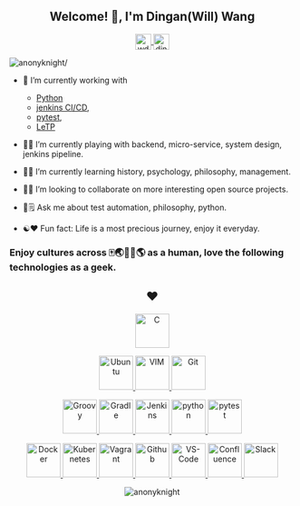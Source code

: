 <h2 align="center">Welcome! 👋, I'm Dingan(Will) Wang </h2>

<p align="center">
<a href=https://twitter.com/wda007 target="_blank">
    <img align="center" src=https://cdn.jsdelivr.net/npm/simple-icons@3.0.1/icons/twitter.svg alt="wda007" height="28" width="28" />
    </a>
<a href=https://linkedin.com/in/dingan-will-wang target="_blank"><img align="center" src=https://cdn.jsdelivr.net/npm/simple-icons@3.0.1/icons/linkedin.svg alt="dingan-will-wang" height="28" width="28" /></a>
</p>

<p align="left"> <img src=https://komarev.com/ghpvc/?username=anonyknight alt=anonyknight/> </p>

- 🔭 I’m currently working with  
  - [Python](https://www.python.org/)
  - [jenkins CI/CD](https://www.jenkins.io/doc/book/pipeline/),
  - [pytest](https://docs.pytest.org/en/stable/), 
  - [LeTP](https://github.com/legatoproject/LeTP)

- 🎵️🎶️ I’m currently playing with backend, micro-service, system design, jenkins pipeline.

- 🌱🌳️ I’m currently learning history, psychology, philosophy, management.
  
- 🍻️🥂️ I’m looking to collaborate on more interesting open source projects.

- 💬🗒️ Ask me about test automation, philosophy, python.

- ☯️❤️ Fun fact: Life is a most precious journey, enjoy it everyday.

<h3>Enjoy cultures across 🀄️🌏️🍁️🗽️🌎️ as a human, love the following technologies as a geek.<h3>
<h2 align="center">❤️</h2>
<p align="center">
<a href=https://www.cprogramming.com><img src=https://devicon.dev/devicon.git/icons/c/c-plain.svg 
alt=C width="60" height="60"/></a>
</p>

<p align="center">
<a href=https://ubuntu.com>
    <img src=https://devicon.dev/devicon.git/icons/ubuntu/ubuntu-plain-wordmark.svg 
    alt=Ubuntu width="60" height="60"/>
    </a>
<a href=https://www.vim.org>
    <img src=https://devicon.dev/devicon.git/icons/vim/vim-plain.svg 
    alt=VIM width="60" height="60"/>
    </a>
<a href=https://git-scm.com/doc>
    <img src=https://devicon.dev/devicon.git/icons/git/git-original.svg alt=Git width="60" height="60"/>
    </a>
</p>

<p align="center">
<a href=https://groovy-lang.org/documentation.html>
    <img src=https://devicon.dev/devicon.git/icons/groovy/groovy-original.svg alt=Groovy width="60" height="60"/>
    </a>
<a href=https://docs.gradle.org/current/userguide/userguide.html>
    <img src=https://devicon.dev/devicon.git/icons/gradle/gradle-plain.svg alt=Gradle width="60" height="60"/>
    </a>
<a href=https://www.jenkins.io/doc>
    <img src=https://devicon.dev/devicon.git/icons/jenkins/jenkins-original.svg alt=Jenkins width="60" height="60"/>
    </a>
<a href=https://www.python.org/doc>
    <img src=https://devicon.dev/devicon.git/icons/python/python-original.svg alt=python width="60" height="60"/>
    </a>
<a href=https://docs.pytest.org/en/stable/contents.html>
    <img src=https://docs.pytest.org/en/stable/_static/pytest1.png alt=pytest width="60" height="60"/>
    </a>
</p>

<p align="center">
<a href=https://docs.docker.com>
    <img src=https://devicon.dev/devicon.git/icons/docker/docker-original.svg alt=Docker width="60" height="60"/>
    </a>
<a href=https://kubernetes.io/docs/home>
    <img src=https://kubernetes.io/images/favicon.png alt=Kubernetes width="60" height="60"/>
    </a>
<a href=https://www.vagrantup.com/docs>
    <img src=https://devicon.dev/devicon.git/icons/vagrant/vagrant-original.svg alt=Vagrant width="60" height="60"/>
    </a>
<a href=https://docs.github.com/en>
    <img src=https://devicon.dev/devicon.git/icons/github/github-original.svg alt=Github width="60" height="60"/>
    </a>
<a href=https://code.visualstudio.com/docs>
    <img src=https://upload.wikimedia.org/wikipedia/commons/thumb/9/9a/Visual_Studio_Code_1.35_icon.svg/1200px-Visual_Studio_Code_1.35_icon.svg.png alt=VS-Code width="60" height="60"/>
    </a>
<a href=https://support.atlassian.com>
    <img src=https://devicon.dev/devicon.git/icons/confluence/confluence-original-wordmark.svg alt=Confluence width="60" height="60"/>
    </a>
<a href=https://api.slack.com>
    <img src=https://devicon.dev/devicon.git/icons/slack/slack-original.svg alt=Slack width="60" height="60"/>
    </a>
</p>
<p align="center">
<img src=https://github-readme-stats.vercel.app/api?username=anonyknight&show_icons=true alt=anonyknight />
</p>